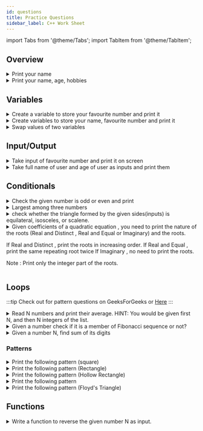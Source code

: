 ```yaml
---
id: questions
title: Practice Questions
sidebar_label: C++ Work Sheet
---
```

import Tabs from '@theme/Tabs';
import TabItem from '@theme/TabItem';

## Overview

<details>

  <summary>Print your name</summary>

```cpp title="my_name.cpp"
#include <iostream>

int main() {
  // Change string "YOUR NAME HERE" to your name
  std::cout << "YOUR NAME HERE" << std::endl;
  return 0;
}
```

</details>

<details>

  <summary>Print your name, age, hobbies </summary>

```cpp title="bio.cpp"
#include <iostream>

int main() {
  std::cout << "C++\n"; // \n is new line
  std::cout << 25 << std::endl;
  std::cout << "Coding" << std::endl;

  return 0;
}
```

</details>

## Variables

<details>
<summary>Create a variable to store your favourite number and print it</summary>

```cpp title="fav_num.cpp"
#include <iostream>

using namespace std;

int main() {
  // declare and initialize a variable
  int favNum = 3;
  // printing the variable value
  cout << favNum << endl;

  return 0;
}
```

</details>

<details>
<summary>Create variables to store your name, favourite number and print it</summary>

```cpp title="fav_num.cpp"
#include <iostream>

using namespace std;

int main() {
  // declare and initialize variables
  string myName = "C++";
  int favNum = 3;
  // printing the variable value
  cout << myName << endl;
  cout << favNum << endl;

  return 0;
}
```

</details>

<details>
<summary>Swap values of two variables</summary>

```cpp title="swap_values.cpp"
#include <iostream>

using namespace std;

int main() {
  int a = 10, b = 20;

  cout << "Before Swapping... A: " << a  << " B: " <<b << endl;

  // swapping values using third variable temp
  int temp = a;
  a = b;
  b = temp;

  cout << "After Swapping... A: " << a  << " B: " <<b << endl;
}
```

:::tip

<details>
<summary>Swap the values of two variables without using third variable</summary>

```cpp title="swap_values2.cpp"
#include <iostream>

using namespace std;

int main() {
  int a = 10, b = 20;

  cout << "Before Swapping... A: " << a  << " B: " <<b << endl;

  // swapping values wihtout using third variable
  a = a + b;
  b = a - b;
  a = a - b;

  cout << "After Swapping... A: " << a  << " B: " <<b << endl;
}
```

</details>
:::
</details>

## Input/Output

<details>
<summary>Take input of favourite number and print it on screen</summary>

```cpp title="numInput.cpp"
#include <iostream>

using namespace std;

int main() {
  int favNum;
  cout << "Enter yout fav.number: ";
  cin >> favNum;
  cout << favNum << endl;
  return 0;
}
```

</details>

<details>
<summary>Take full name of user and age of user as inputs and print them </summary>

```cpp title="stringInput.cpp"
#include <iostream>

using namespace std;

int main() {
  string name;
  cout << "Enter your name : ";
  // using getline since cin considers space as termination of input
  getline(cin, name);

  int age;
  cout << "Enter your age: ";
  cin >> age;

  cout << "Name: " << name << endl;
  cout << "Age: " << age << endl;

  return 0;
}

```

</details>

## Conditionals

<details>
<summary>Check the given number is odd or even and print</summary>

```cpp title="odd_even.cpp"
#include <iostream>

using namespace std;

int main() {
  // even odd and zero is neither even nor odd
  int n;
  cin >> n;

  if (n != 0) {
    if (n % 2 == 0) {
      cout << n <<" is even" << endl;
    } else {
      cout << n <<" is odd" << endl;
    }
  } else {
    cout << n <<" is neither odd nor even." << endl;
  }
  return 0;
}
```

</details>

<details>
<summary>Largest among three numbers</summary>

```cpp title="largest3.cpp"
#include <iostream>

using namespace std;

int main() {
  float a, b, c;
  cout << "Enter three numbers: ";
  cin >> a >> b >> c;

  if (a >= b) {
    if (a >= c) {
      cout << a <<" is the largest number." << endl;
    } else {
      cout << c <<" is the largest number." << endl;
    }
  } else {
    if (b >= c) {
      cout << b <<" is the largest number." << endl;
    } else {
      cout << c <<" is the largest number." << endl;
    }
  }

  /** // using logical operators in conditions
  if (a >= b && a >= c) {
    cout << a <<" is the largest number." << endl;
  }
  else if (b >= a && b >= c) {
    cout << b <<" is the largest number." << endl;
  }
  else {
    cout << c <<" is the largest number." << endl;
  }
  **/
}

```

</details>

<details>
<summary>check whether the triangle formed by the given sides(inputs) is equilateral, isosceles, or scalene.</summary>

```cpp title="triangle.cpp"
#include <iostream>

using namespace std;

int main() {
  int a, b, c;
  cout << "Enter three sides of the triangle: ";
  cin >> a >> b >> c;

// Check for equilateral triangle
  if (a == b && b == c) { //a = b = c
    cout << "Equilateral Triangle";
  }
  // Check for isoceles triangle
  else if (a == b || b == c || c == a) { // a=b or b = c or c = a
    cout << "Isoceles Triangle";
  }
  // Otherwise scalene triangle
  else {
    cout << "Scalene Triangle";
  }

  return 0;
}
```

</details>

<details>
<summary>
Given coefficients of a quadratic equation , you need to print the nature of the roots (Real and Distinct , Real and Equal or Imaginary) and the roots.

If Real and Distinct , print the roots in increasing order.
If Real and Equal , print the same repeating root twice
If Imaginary , no need to print the roots.

Note : Print only the integer part of the roots.

</summary>

```cpp title="quadratic_equation.cpp"
#include <cmath>
#include <iostream>

using namespace std;

int main() {
  int a, b, c, d;
  cin >> a >> b >> c;
  d = (b * b) - (4 * a * c);
  int root1 = (sqrt(d) - b) / (2 * a);
  int root2 = -1 * (sqrt(d) + b) / (2 * a);

  //   when b2 − 4ac is positive, we get two Real solutions
  if (d > 0 && a != 0) {
    cout << "Real and Distinct" << endl;
    cout << root2 << " " << root1 << endl;
  }
  // when it is zero we get just ONE real solution (both answers are the same)
  else if (d == 0 && a != 0) {
    cout << "Real and Equal" << endl;
    cout << root1 << " " << root1 << endl;
  }
  // when it is negative we get a pair of Complex solutions
  else {
    cout << "Imaginary" << endl;
  }

  return 0;
}
```

</details>

## Loops

:::tip
Check out for pattern questions on GeeksForGeeks or [Here](https://codescracker.com/cpp/program/cpp-program-print-star-pyramid-patterns.htm)
:::

<details>
<summary>Read N numbers and print their average. HINT: You would be given first N, and then N integers of the list.</summary>

```cpp title="average.cpp"
#include <iostream>

using namespace std;

int main() {
  int N, num, total= 0;
  cin >> N;
  int count = N;
  while(count--) {
    cin >> num;
    total += num;
  }
  cout << "Average :" << (total/N) << endl;
  return 0;
}
```

</details>

<details>
<summary>Given a number check if it is a member of Fibonacci sequence or not?</summary>

```cpp title="is_Fibonacci.cpp"
#include <iostream>

using namespace std;

int main() {
  int n, a = 0, b = 1, c = a + b;
  cin >> n;

  if(n == a || n == b) {
    cout << "Fibonacci Sequence Number" << endl;
    return 0;
  }

  while(c <= n) {
    if (n == c) {
      cout << "Fibonacci Sequence Number" << endl;
      return 0;
    }
    a = b;
    b = c;
    c = a + b;
  }
  cout << "Not a Fibonacci Sequence Number" << endl;

  return 0;
}
```

</details>

<details>
<summary>Given a number N, find sum of its digits</summary>

```cpp title="sum_of_digits.cpp"
#include <iostream>

using namespace std;

int main() {
  long long n;
  int rem, total = 0;
  cin >> n;

  while (n > 0) {
    rem = n % 10;
    total += rem;
    n /= 10;
  }
  cout << total << endl;

  return 0;
}
```

</details>

### Patterns

<details>
<summary>Print the following pattern (square)</summary>
<Tabs
  className="unique-tabs"
  defaultValue="_out"
  values={[
    {label: 'Input', value: '_in'},
    {label: 'Output', value: '_out'},
  ]}>
  <TabItem value="_in"><code>n = 5</code></TabItem>
  <TabItem value="_out">

  ```cpp
  * * * * *
  * * * * *
  * * * * *
  * * * * *
  * * * * * 
  ```
  </TabItem>
</Tabs>

```cpp title="pattern.cpp"
#include <iostream>

using namespace std;

int main() {
  int n;
  cin >> n;
  for (int i = 1; i <= n; i++) {
    for (int j = 1; j <= n; j++) {
      cout << "* ";
    }
    cout << endl;
  }

  return 0;
}
```
</details>

<details>
<summary>Print the following pattern (Rectangle)</summary>

<Tabs
  className="unique-tabs"
  defaultValue="_out"
  values={[
    {label: 'Input', value: '_in'},
    {label: 'Output', value: '_out'},
  ]}>
  <TabItem value="_in"><code>row = 4 col = 7</code></TabItem>
  <TabItem value="_out">

  ```cpp
  *******
  *******
  *******
  *******
  ```
  </TabItem>
</Tabs>

```cpp title="pattern.cpp"
#include <iostream>

using namespace std;

int main() {
  int row, col;
  cin >> row >> col;
  for (int i = 1; i <= row; i++) {
    for (int j = 1; j <= col; j++) {
      cout << "*";
    }
    cout << endl;
  }

  return 0;
}
```
</details>

<details>
<summary>Print the following pattern (Hollow Rectangle)</summary>

<Tabs
  className="unique-tabs"
  defaultValue="_out"
  values={[
    {label: 'Input', value: '_in'},
    {label: 'Output', value: '_out'},
  ]}>
  <TabItem value="_in"><code>row = 4 col = 8</code></TabItem>
  <TabItem value="_out">

  ```cpp
  ********
  *      *
  *      *
  ********
  ```
  </TabItem>
</Tabs>

```cpp title="pattern.cpp"
#include <iostream>

using namespace std;

int main() {
  int row, col;
  cin >> row >> col;
  for (int i = 1; i <= row; i++) {
    for (int j = 1; j <= col; j++) {
      if (i == 1 || i == row || j == 1 || j == col) {
        cout << "*";
      } else {
        cout << " ";
      }
    }
    cout << endl;
  }

  return 0;
}
```
</details>

<details>
<summary>Print the following pattern </summary>

<Tabs
  className="unique-tabs"
  defaultValue="_out"
  values={[
    {label: 'Input', value: '_in'},
    {label: 'Output', value: '_out'},
  ]}>
  <TabItem value="_in"><code>n = 6</code></TabItem>
  <TabItem value="_out">

  ```cpp
  1
  2 2
  3 3 3
  4 4 4 4
  5 5 5 5 5
  6 6 6 6 6 6
  ```
  </TabItem>
</Tabs>

```cpp title="pattern.cpp"
#include <iostream>

using namespace std;

int main() {
  int n;
  cin >> n;

  for (int i = 1; i <= n; i++) {
    for (int j = 1; j <= i; j++) {
      cout << i << " ";
    }
    cout << endl;
  }

  return 0;
}
```
</details>

<details>
<summary>Print the following pattern (Floyd's Triangle)</summary>

<Tabs
  className="unique-tabs"
  defaultValue="_out"
  values={[
    {label: 'Input', value: '_in'},
    {label: 'Output', value: '_out'},
  ]}>
  <TabItem value="_in"><code>n = 5</code></TabItem>
  <TabItem value="_out">

  ```cpp
  1 
  2 3 
  4 5 6 
  7 8 9 10 
  11 12 13 14 15
  ```
  </TabItem>
</Tabs>

```cpp title="pattern.cpp"
#include <iostream>

using namespace std;

int main() {
  int n, count = 1;
  cin >> n;
  for (int i = 1; i <= n; i++) {
    for (int j = 1; j <= i; j++) {
      cout << count << " ";
      count++;
    }
    cout << endl;
  }

  return 0;
}
```
</details>

## Functions

<details>
<summary>Write a function to reverse the given number N as input.</summary>

```cpp title="reverse_num.cpp"
#include <iostream>

using namespace std;

int reverse(int num) {
  int rev_num = 0;
  while (num > 0) {
    rev_num = rev_num * 10 + num % 10;
    num = num / 10;
  }
  return rev_num;
}

int main() {
  int num;
  cin >> num;
  int ans = 0;
  while (num > 0) {
    ans = ans * 10 + num % 10;
    num = num / 10;
  }

  cout << ans << endl;
  return 0;
}
```

</details>
